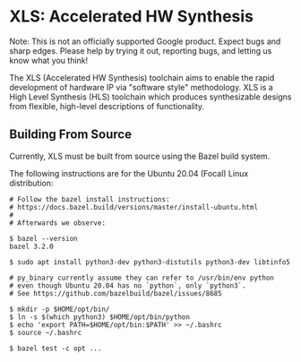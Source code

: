 # XLS: Accelerated HW Synthesis

Note: This is not an officially supported Google product. Expect bugs and
sharp edges. Please help by trying it out, reporting bugs, and letting us know
what you think!

The XLS (Accelerated HW Synthesis) toolchain aims to enable the rapid
development of hardware IP via "software style" methodology. XLS is a High Level
Synthesis (HLS) toolchain which produces synthesizable designs from flexible,
high-level descriptions of functionality.

## Building From Source

Currently, XLS must be built from source using the Bazel build system.

The following instructions are for the Ubuntu 20.04 (Focal) Linux distribution:

```
# Follow the bazel install instructions:
# https://docs.bazel.build/versions/master/install-ubuntu.html
#
# Afterwards we observe:

$ bazel --version
bazel 3.2.0

$ sudo apt install python3-dev python3-distutils python3-dev libtinfo5

# py_binary currently assume they can refer to /usr/bin/env python
# even though Ubuntu 20.04 has no `python`, only `python3`.
# See https://github.com/bazelbuild/bazel/issues/8685

$ mkdir -p $HOME/opt/bin/
$ ln -s $(which python3) $HOME/opt/bin/python
$ echo 'export PATH=$HOME/opt/bin:$PATH' >> ~/.bashrc
$ source ~/.bashrc

$ bazel test -c opt ...
```
